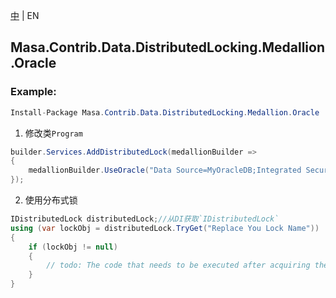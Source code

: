 [中](README.zh-CN.md) | EN

## Masa.Contrib.Data.DistributedLocking.Medallion.Oracle

### Example:

```c#
Install-Package Masa.Contrib.Data.DistributedLocking.Medallion.Oracle
```

1. 修改类`Program`

``` C#
builder.Services.AddDistributedLock(medallionBuilder =>
{
    medallionBuilder.UseOracle("Data Source=MyOracleDB;Integrated Security=yes;");
});
```

2. 使用分布式锁

``` C#
IDistributedLock distributedLock;//从DI获取`IDistributedLock`
using (var lockObj = distributedLock.TryGet("Replace You Lock Name"))
{
    if (lockObj != null)
    {
        // todo: The code that needs to be executed after acquiring the distributed lock
    }
}
```